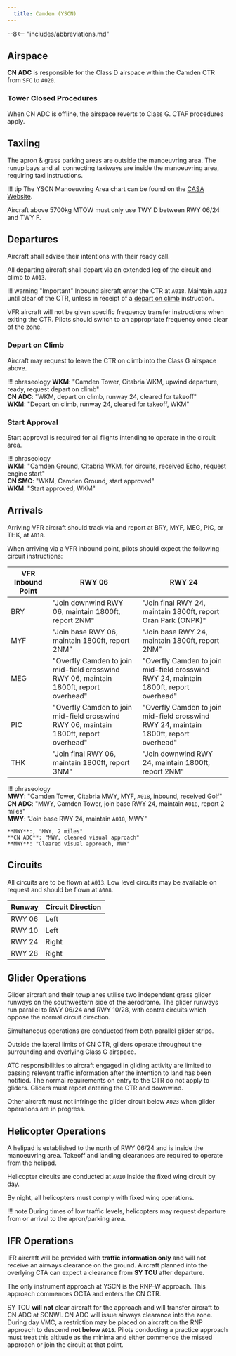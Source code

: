 ```yaml
---
  title: Camden (YSCN)
---
```


--8<-- "includes/abbreviations.md"

## Airspace
**CN ADC** is responsible for the Class D airspace within the Camden CTR from `SFC` to `A020`.

### Tower Closed Procedures
When CN ADC is offline, the airspace reverts to Class G. CTAF procedures apply.

## Taxiing
The apron & grass parking areas are outside the manoeuvring area. The runup bays and all connecting taxiways are inside the manoeuvring area, requiring taxi instructions.

!!! tip
    The YSCN Manoeuvring Area chart can be found on the [CASA Website](https://www.casa.gov.au/camden-manoeuvring-area-map). 

Aircraft above 5700kg MTOW must only use TWY D between RWY 06/24 and TWY F.

## Departures
Aircraft shall advise their intentions with their ready call.

All departing aircraft shall depart via an extended leg of the circuit and climb to `A013`.

!!! warning "Important"
    Inbound aircraft enter the CTR at `A018`. Maintain `A013` until clear of the CTR, unless in receipt of a [depart on climb](#depart-on-climb) instruction.

VFR aircraft will not be given specific frequency transfer instructions when exiting the CTR. Pilots should switch to an appropriate frequency once clear of the zone.

### Depart on Climb
Aircraft may request to leave the CTR on climb into the Class G airspace above.

!!! phraseology
    **WKM**: "Camden Tower, Citabria WKM, upwind departure, ready, request depart on climb"  
    **CN ADC**: "WKM, depart on climb, runway 24, cleared for takeoff"  
    **WKM**: "Depart on climb, runway 24, cleared for takeoff, WKM"
    
### Start Approval
Start approval is required for all flights intending to operate in the circuit area.

!!! phraseology  
    **WKM**: "Camden Ground, Citabria WKM, for circuits, received Echo, request engine start"  
    **CN SMC**: "WKM, Camden Ground, start approved"  
    **WKM**: "Start approved, WKM"

## Arrivals
Arriving VFR aircraft should track via and report at BRY, MYF, MEG, PIC, or THK, at `A018`.

When arriving via a VFR inbound point, pilots should expect the following circuit instructions:

| VFR Inbound Point | RWY 06 | RWY 24 |
| ----------------- | ------ | ------ |
| BRY | "Join downwind RWY 06, maintain 1800ft, report 2NM" | "Join final RWY 24, maintain 1800ft, report Oran Park (ONPK)" |
| MYF | "Join base RWY 06, maintain 1800ft, report 2NM" | "Join base RWY 24, maintain 1800ft, report 2NM" |
| MEG | "Overfly Camden to join mid-field crosswind RWY 06, maintain 1800ft, report overhead" | "Overfly Camden to join mid-field crosswind RWY 24, maintain 1800ft, report overhead" |
| PIC | "Overfly Camden to join mid-field crosswind RWY 06, maintain 1800ft, report overhead" | "Overfly Camden to join mid-field crosswind RWY 24, maintain 1800ft, report overhead" |
| THK | "Join final RWY 06, maintain 1800ft, report 3NM" | "Join downwind RWY 24, maintain 1800ft, report 2NM" |

!!! phraseology  
    **MWY**: "Camden Tower, Citabria MWY, MYF, `A018`, inbound, received Golf"  
    **CN ADC**: "MWY, Camden Tower, join base RWY 24, maintain `A018`, report 2 miles"  
    **MWY**: "Join base RWY 24, maintain `A018`, MWY"  

    **MWY**:, "MWY, 2 miles"  
    **CN ADC**: "MWY, cleared visual approach"  
    **MWY**: "Cleared visual approach, MWY"

## Circuits
All circuits are to be flown at `A013`. Low level circuits may be available on request and should be flown at `A008`.

| Runway | Circuit Direction |
| --- | -- |
| RWY 06 | Left |
| RWY 10 | Left |
| RWY 24 | Right |
| RWY 28 | Right |

## Glider Operations
Glider aircraft and their towplanes utilise two independent grass glider runways on the southwestern side of the aerodrome. The glider runways run parallel to RWY 06/24 and RWY 10/28, with contra circuits which oppose the normal circuit direction. 

Simultaneous operations are conducted from both parallel glider strips.

Outside the lateral limits of CN CTR, gliders operate throughout the surrounding and overlying Class G airspace.

ATC responsibilities to aircraft engaged in gliding activity are limited to passing relevant traffic information after the intention to land has been notified. The normal requirements on entry to the CTR do not apply to gliders. Gliders must report entering the CTR and downwind.

Other aircraft must not infringe the glider circuit below `A023` when glider operations are in progress.

## Helicopter Operations
A helipad is established to the north of RWY 06/24 and is inside the manoeuvring area. Takeoff and landing clearances are required to operate from the helipad.

Helicopter circuits are conducted at `A010` inside the fixed wing circuit by day. 

By night, all helicopters must comply with fixed wing operations.

!!! note
    During times of low traffic levels, helicopters may request departure from or arrival to the apron/parking area.

## IFR Operations
IFR aircraft will be provided with **traffic information only** and will not receive an airways clearance on the ground. Aircraft planned into the overlying CTA can expect a clearance from **SY TCU** after departure.

The only instrument approach at YSCN is the RNP-W approach. This approach commences OCTA and enters the CN CTR.

SY TCU **will not** clear aircraft for the approach and will transfer aircraft to CN ADC at SCNWI. CN ADC will issue airways clearance into the zone. During day VMC, a restriction may be placed on aircraft on the RNP approach to descend **not below `A018`**. Pilots conducting a practice approach must treat this altitude as the minima and either commence the missed approach or join the circuit at that point.
